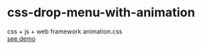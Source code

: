# css-drop-menu-with-animation
css + js + web framework animation.css
<br>
<a href="https://mykolajkrusser.github.io/css-drop-menu-with-animation/">see demo</a>
